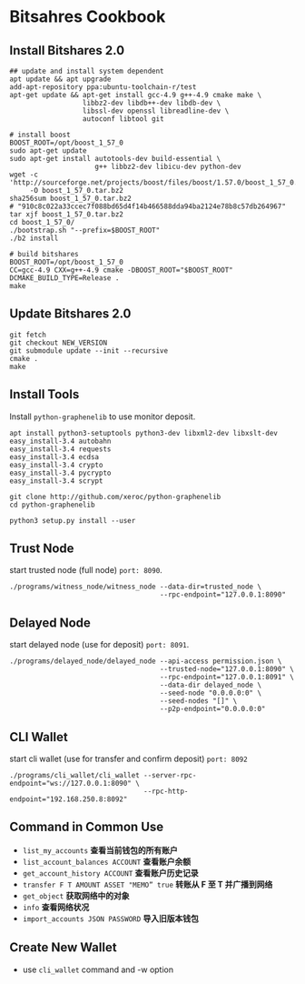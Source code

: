 # Bitsahres Cookbook

## Install Bitshares 2.0

	## update and install system dependent
	apt update && apt upgrade
	add-apt-repository ppa:ubuntu-toolchain-r/test
	apt-get update && apt-get install gcc-4.9 g++-4.9 cmake make \
	                  libbz2-dev libdb++-dev libdb-dev \
	                  libssl-dev openssl libreadline-dev \
	                  autoconf libtool git
	
	# install boost
	BOOST_ROOT=/opt/boost_1_57_0
	sudo apt-get update
	sudo apt-get install autotools-dev build-essential \
	                     g++ libbz2-dev libicu-dev python-dev
	wget -c 'http://sourceforge.net/projects/boost/files/boost/1.57.0/boost_1_57_0.tar.bz2/download'\
	     -O boost_1_57_0.tar.bz2
	sha256sum boost_1_57_0.tar.bz2
	# "910c8c022a33ccec7f088bd65d4f14b466588dda94ba2124e78b8c57db264967"
	tar xjf boost_1_57_0.tar.bz2
	cd boost_1_57_0/
	./bootstrap.sh "--prefix=$BOOST_ROOT"
	./b2 install
	
	# build bitshares
	BOOST_ROOT=/opt/boost_1_57_0
	CC=gcc-4.9 CXX=g++-4.9 cmake -DBOOST_ROOT="$BOOST_ROOT" DCMAKE_BUILD_TYPE=Release .
	make

## Update Bitshares 2.0

	git fetch
	git checkout NEW_VERSION
	git submodule update --init --recursive
	cmake .
	make

## Install Tools

Install `python-graphenelib` to use monitor deposit.

	apt install python3-setuptools python3-dev libxml2-dev libxslt-dev
	easy_install-3.4 autobahn
	easy_install-3.4 requests
	easy_install-3.4 ecdsa
	easy_install-3.4 crypto
	easy_install-3.4 pycrypto
	easy_install-3.4 scrypt
	
	git clone http://github.com/xeroc/python-graphenelib
	cd python-graphenelib
	
	python3 setup.py install --user


## Trust Node

start trusted node (full node) `port: 8090`.

	./programs/witness_node/witness_node --data-dir=trusted_node \
	                                     --rpc-endpoint="127.0.0.1:8090"

## Delayed Node

start delayed node (use for deposit) `port: 8091`.

	./programs/delayed_node/delayed_node --api-access permission.json \
	                                     --trusted-node="127.0.0.1:8090" \
	                                     --rpc-endpoint="127.0.0.1:8091" \
	                                     --data-dir delayed_node \
	                                     --seed-node "0.0.0.0:0" \
	                                     --seed-nodes "[]" \
	                                     --p2p-endpoint="0.0.0.0:0"

## CLI Wallet

start cli wallet (use for transfer and confirm deposit) `port: 8092`

	./programs/cli_wallet/cli_wallet --server-rpc-endpoint="ws://127.0.0.1:8090" \
	                                 --rpc-http-endpoint="192.168.250.8:8092"

## Command in Common Use

* `list_my_accounts` __查看当前钱包的所有账户__
* `list_account_balances ACCOUNT` __查看账户余额__
* `get_account_history ACCOUNT` __查看账户历史记录__
* `transfer F T AMOUNT ASSET "MEMO” true` __转账从 F 至 T 并广播到网络__
* `get_object` __获取网络中的对象__
* `info` __查看网络状况__
* `import_accounts JSON PASSWORD` __导入旧版本钱包__

## Create New Wallet
* use `cli_wallet` command and -w option